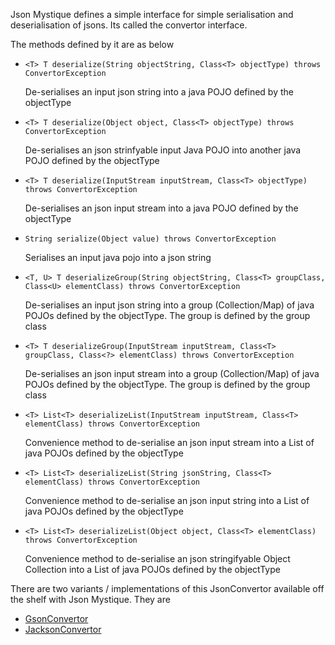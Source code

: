 Json Mystique defines a simple interface for simple serialisation and deserialisation of jsons. Its called the convertor interface.

The methods defined by it are as below
 * `<T> T deserialize(String objectString, Class<T> objectType) throws ConvertorException`
   
   De-serialises an input json string into a java POJO defined by the objectType

 * `<T> T deserialize(Object object, Class<T> objectType) throws ConvertorException`
   
   De-serialises an json strinfyable input Java POJO into another java POJO defined by the objectType

 * `<T> T deserialize(InputStream inputStream, Class<T> objectType) throws ConvertorException`
   
   De-serialises an json input stream into a java POJO defined by the objectType

 * `String serialize(Object value) throws ConvertorException`
   
   Serialises an input java pojo into a json string

 * `<T, U> T deserializeGroup(String objectString, Class<T> groupClass, Class<U> elementClass) throws ConvertorException`
   
   De-serialises an input json string into a group (Collection/Map) of java POJOs defined by the objectType. The group is defined by the group class


 * `<T> T deserializeGroup(InputStream inputStream, Class<T> groupClass, Class<?> elementClass)	throws ConvertorException`
   
   De-serialises an json input stream into a group (Collection/Map) of java POJOs defined by the objectType. The group is defined by the group class

 * `<T> List<T> deserializeList(InputStream inputStream, Class<T> elementClass) throws ConvertorException`
   
   Convenience method to de-serialise an json input stream into a List of java POJOs defined by the objectType

 * `<T> List<T> deserializeList(String jsonString, Class<T> elementClass) throws ConvertorException`
   
   Convenience method to de-serialise an json input string into a List of java POJOs defined by the objectType

 * `<T> List<T> deserializeList(Object object, Class<T> elementClass) throws ConvertorException`
   
   Convenience method to de-serialise an json stringifyable Object Collection into a List of java POJOs defined by the objectType

There are two variants / implementations of this JsonConvertor available off the shelf with Json Mystique. They are
 * [GsonConvertor](https://github.com/balajeetm/json-mystique/wiki/GsonConvertor)
 * [JacksonConvertor](https://github.com/balajeetm/json-mystique/wiki/JacksonConvertor)

